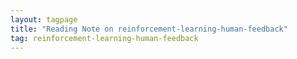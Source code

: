 ```yaml
---
layout: tagpage
title: "Reading Note on reinforcement-learning-human-feedback"
tag: reinforcement-learning-human-feedback
---
```

